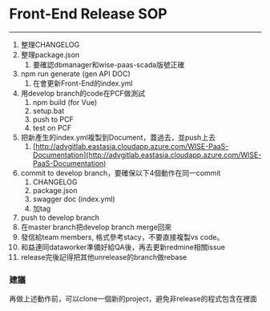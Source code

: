 # Front-End Release SOP

---

1. 整理CHANGELOG
2. 整理package.json
   1. 要確認dbmanager和wise-paas-scada版號正確
3. npm run generate \(gen API DOC\)
   1. 在會更新Front-End的index.yml
4. 用develop branch的code在PCF做測試
   1. npm build \(for Vue\)
   2. setup.bat
   3. push to PCF
   4. test on PCF
5. 把新產生的index.yml複製到Document，蓋過去，並push上去
   1. [http://advgitlab.eastasia.cloudapp.azure.com/WISE-PaaS-Documentation](http://advgitlab.eastasia.cloudapp.azure.com/WISE-PaaS-Documentation)
6. commit to develop branch，要確保以下4個動作在同一commit
   1. CHANGELOG
   2. package.json
   3. swagger doc \(index.yml\)
   4. 加tag
7. push to develop branch
8. 在master branch把develop branch merge回來
9. 發信給team members, 格式參考stacy，不要直接複製vs code。
10. 和益連同dataworker準備好給QA後，再去更新redmine相關issue
11. release完後記得把其他unrelease的branch做rebase

### 建議

再做上述動作前，可以clone一個新的project，避免非release的程式包含在裡面

